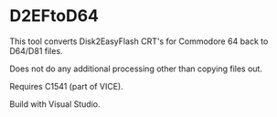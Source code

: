 # D2EFtoD64

This tool converts Disk2EasyFlash CRT's for Commodore 64 back to D64/D81 files.

Does not do any additional processing other than copying files out.

Requires C1541 (part of VICE).

Build with Visual Studio.
